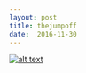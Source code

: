```yaml
---
layout: post
title: thejumpoff
date:  2016-11-30
---
```


[![alt text](https://i.ytimg.com/vi_webp/sta2M2EpWlc/maxresdefault.webp "thumbnail")](https://www.youtube.com/watch?v=sta2M2EpWlc)
  